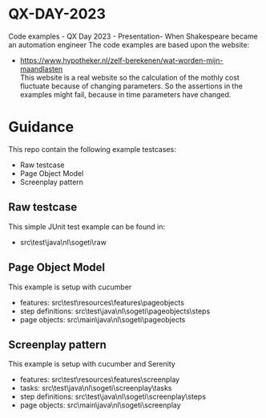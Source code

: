 # QX-DAY-2023
Code examples - QX Day 2023 - Presentation- When Shakespeare became an automation engineer
The code examples are based upon the website: 
* https://www.hypotheker.nl/zelf-berekenen/wat-worden-mijn-maandlasten <br />
This website is a real website so the calculation of the mothly cost fluctuate because of changing parameters.
So the assertions in the examples might fail, because in time parameters have changed.


# Guidance
This repo contain the following example testcases:
* Raw testcase
* Page Object Model
* Screenplay pattern

## Raw testcase
This simple JUnit test example can be found in:
* src\test\java\nl\sogeti\raw

## Page Object Model
This example is setup with cucumber
* features: src\test\resources\features\pageobjects
* step definitions: src\test\java\nl\sogeti\pageobjects\steps
* page objects: src\main\java\nl\sogeti\pageobjects

## Screenplay pattern
This example is setup with cucumber and Serenity
* features: src\test\resources\features\screenplay
* tasks: src\test\java\nl\sogeti\screenplay\tasks
* step definitions: src\test\java\nl\sogeti\screenplay\steps
* page objects: src\main\java\nl\sogeti\screenplay
